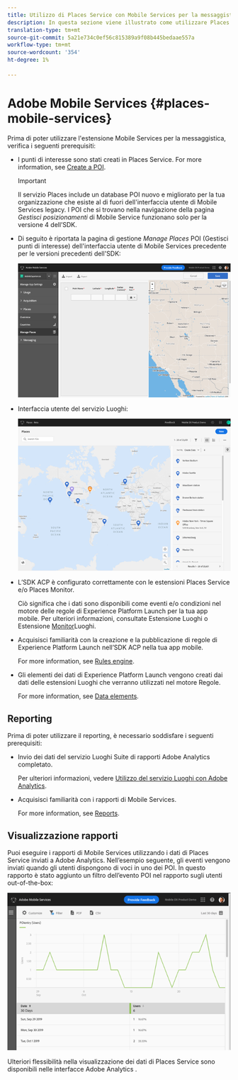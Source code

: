 ```yaml
---
title: Utilizzo di Places Service con Mobile Services per la messaggistica
description: In questa sezione viene illustrato come utilizzare Places Service con Mobile Services per la messaggistica.
translation-type: tm+mt
source-git-commit: 5a21e734c0ef56c815389a9f08b445bedaae557a
workflow-type: tm+mt
source-wordcount: '354'
ht-degree: 1%

---
```



# Adobe Mobile Services {#places-mobile-services}

Prima di poter utilizzare l&#39;estensione Mobile Services per la messaggistica, verifica i seguenti prerequisiti:

* I punti di interesse sono stati creati in Places Service. For more information, see [Create a POI](/help/poi-mgmt-ui/create-a-poi-ui.md).

   >[!IMPORTANT]
   >
   >Il servizio Places include un database POI nuovo e migliorato per la tua organizzazione che esiste al di fuori dell&#39;interfaccia utente di Mobile Services legacy. I POI che si trovano nella navigazione della pagina *Gestisci posizionamenti* di Mobile Service funzionano solo per la versione 4 dell’SDK.

* Di seguito è riportata la pagina di gestione *Manage Places* POI (Gestisci punti di interesse) dell&#39;interfaccia utente di Mobile Services precedente per le versioni precedenti dell&#39;SDK:

   ![Interfaccia utente precedente](/help/assets/legacy-location-v4-ui.png)

* Interfaccia utente del servizio Luoghi:

   ![Interfaccia utente di gestione dei punti di servizio](/help/assets/places-ui.png)

* L’SDK ACP è configurato correttamente con le estensioni Places Service e/o Places Monitor.

   Ciò significa che i dati sono disponibili come eventi e/o condizioni nel motore delle regole di Experience Platform Launch per la tua app mobile. Per ulteriori informazioni, consultate Estensione [](/help/places-ext-aep-sdks/places-extension/places-extension.md) Luoghi o Estensione [Monitor](/help/places-ext-aep-sdks/places-monitor-extension/using-places-monitor-extension.md)Luoghi.

* Acquisisci familiarità con la creazione e la pubblicazione di regole di Experience Platform Launch nell’SDK ACP nella tua app mobile.

   For more information, see [Rules engine](https://aep-sdks.gitbook.io/docs/using-mobile-extensions/mobile-core/rules-engine).

* Gli elementi dei dati di Experience Platform Launch vengono creati dai dati delle estensioni Luoghi che verranno utilizzati nel motore Regole.

   For more information, see [Data elements](https://aep-sdks.gitbook.io/docs/using-mobile-extensions/mobile-core/rules-engine#data-elements).

## Reporting

Prima di poter utilizzare il reporting, è necessario soddisfare i seguenti prerequisiti:

* Invio dei dati del servizio Luoghi  Suite di rapporti Adobe Analytics completato.

   Per ulteriori informazioni, vedere [Utilizzo del servizio Luoghi con  Adobe Analytics](/help/use-places-with-other-solutions/places-adobe-analytics/use-places-adobe-analytics.md).

* Acquisisci familiarità con i rapporti di Mobile Services.

   For more information, see [Reports](https://docs.adobe.com/content/help/en/mobile-services/using/reports-ug/usage.html).

## Visualizzazione rapporti

Puoi eseguire i rapporti di Mobile Services utilizzando i dati di Places Service inviati a  Adobe Analytics. Nell’esempio seguente, gli eventi vengono inviati quando gli utenti dispongono di voci in uno dei POI. In questo rapporto è stato aggiunto un filtro dell’evento POI nel rapporto sugli utenti out-of-the-box:

![Visualizzazione report](/help/assets/report-visualize.png)

Ulteriori flessibilità nella visualizzazione dei dati di Places Service sono disponibili nelle interfacce Adobe Analytics .

